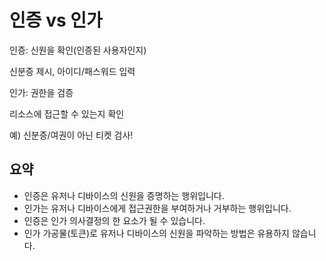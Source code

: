 # 인증 vs 인가

인증: 신원을 확인(인증된 사용자인지)

신분증 제시, 아이디/패스워드 입력

인가: 권한을 검증

리소스에 접근할 수 있는지 확인

예) 신분증/여권이 아닌 티켓 검사!

## 요약

- 인증은 유저나 디바이스의 신원을 증명하는 행위입니다.
- 인가는 유저나 디바이스에게 접근권한을 부여하거나 거부하는 행위입니다.
- 인증은 인가 의사결정의 한 요소가 될 수 있습니다.
- 인가 가공물(토큰)로 유저나 디바이스의 신원을 파악하는 방법은 유용하지 않습니다.